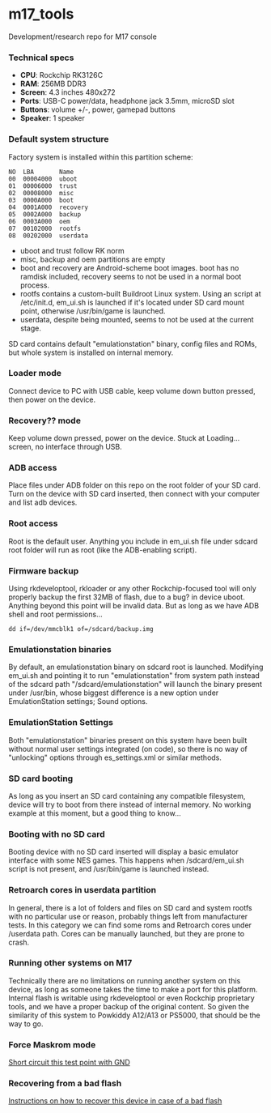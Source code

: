 # m17_tools

Development/research repo for M17 console


### Technical specs

- **CPU**: Rockchip RK3126C
- **RAM**: 256MB DDR3
- **Screen**: 4.3 inches 480x272
- **Ports**: USB-C power/data, headphone jack 3.5mm, microSD slot
- **Buttons**: volume +/-, power, gamepad buttons
- **Speaker**: 1 speaker


### Default system structure

Factory system is installed within this partition scheme:

	NO  LBA       Name                
	00  00004000  uboot
	01  00006000  trust
	02  00008000  misc
	03  0000A000  boot
	04  0001A000  recovery
	05  0002A000  backup
	06  0003A000  oem
	07  00102000  rootfs
	08  00202000  userdata

- uboot and trust follow RK norm
- misc, backup and oem partitions are empty
- boot and recovery are Android-scheme boot images. boot has no ramdisk included, recovery seems to not be used in a normal boot process.
- rootfs contains a custom-built Buildroot Linux system. Using an script at /etc/init.d, em_ui.sh is launched if it's located under SD card mount point, otherwise /usr/bin/game is launched.
- userdata, despite being mounted, seems to not be used at the current stage.

SD card contains default "emulationstation" binary, config files and ROMs, but whole system is installed on internal memory.


### Loader mode

Connect device to PC with USB cable, keep volume down button pressed, then power on the device.


### Recovery?? mode

Keep volume down pressed, power on the device. Stuck at Loading... screen, no interface through USB.


### ADB access

Place files under ADB folder on this repo on the root folder of your SD card. Turn on the device with SD card inserted, then connect with your computer and list adb devices.


### Root access

Root is the default user. Anything you include in em_ui.sh file under sdcard root folder will run as root (like the ADB-enabling script).


### Firmware backup

Using rkdeveloptool, rkloader or any other Rockchip-focused tool will only properly backup the first 32MB of flash, due to a bug? in device uboot. Anything beyond this point will be invalid data.
But as long as we have ADB shell and root permissions...

	dd if=/dev/mmcblk1 of=/sdcard/backup.img


### Emulationstation binaries

By default, an emulationstation binary on sdcard root is launched. Modifying em_ui.sh and pointing it to run "emulationstation" from system path instead of the sdcard path "/sdcard/emulationstation" will launch the binary present under /usr/bin, whose biggest difference is a new option under EmulationStation settings; Sound options.


### EmulationStation Settings

Both "emulationstation" binaries present on this system have been built without normal user settings integrated (on code), so there is no way of "unlocking" options through es_settings.xml or similar methods.


### SD card booting

As long as you insert an SD card containing any compatible filesystem, device will try to boot from there instead of internal memory. No working example at this moment, but a good thing to know...


### Booting with no SD card

Booting device with no SD card inserted will display a basic emulator interface with some NES games. This happens when /sdcard/em_ui.sh script is not present, and /usr/bin/game is launched instead.


### Retroarch cores in userdata partition

In general, there is a lot of folders and files on SD card and system rootfs with no particular use or reason, probably things left from manufacturer tests. In this category we can find some roms and Retroarch cores under /userdata path. Cores can be manually launched, but they are prone to crash.


### Running other systems on M17

Technically there are no limitations on running another system on this device, as long as someone takes the time to make a port for this platform. Internal flash is writable using rkdeveloptool or even Rockchip proprietary tools, and we have a proper backup of the original content. So given the similarity of this system to Powkiddy A12/A13 or PS5000, that should be the way to go.


### Force Maskrom mode

[Short circuit this test point with GND](docs/Maskrom%20-%20Bridge_this_point_with_GND.jpg)


### Recovering from a bad flash

[Instructions on how to recover this device in case of a bad flash](docs/Recovering-from-a-bad-flash.md)
